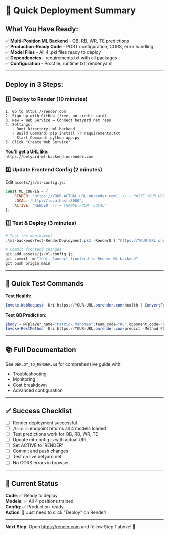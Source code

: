 # 🚀 Quick Deployment Summary

## What You Have Ready:
✅ **Multi-Position ML Backend** - QB, RB, WR, TE predictions  
✅ **Production-Ready Code** - PORT configuration, CORS, error handling  
✅ **Model Files** - All 4 .pkl files ready to deploy  
✅ **Dependencies** - requirements.txt with all packages  
✅ **Configuration** - Procfile, runtime.txt, render.yaml  

---

## Deploy in 3 Steps:

### 1️⃣ Deploy to Render (10 minutes)
```
1. Go to https://render.com
2. Sign up with GitHub (free, no credit card)
3. New → Web Service → Connect betyard.net repo
4. Settings:
   - Root Directory: ml-backend
   - Build Command: pip install -r requirements.txt
   - Start Command: python app.py
5. Click "Create Web Service"
```

**You'll get a URL like:**  
`https://betyard-ml-backend.onrender.com`

### 2️⃣ Update Frontend Config (2 minutes)
Edit `assets/js/ml-config.js`:
```javascript
const ML_CONFIG = {
    RENDER: 'https://YOUR-ACTUAL-URL.onrender.com', // ⬅️ PASTE YOUR URL
    LOCAL: 'http://localhost:5000',
    ACTIVE: 'RENDER' // ⬅️ CHANGE FROM 'LOCAL'
};
```

### 3️⃣ Test & Deploy (3 minutes)
```powershell
# Test the deployment
.\ml-backend\Test-RenderDeployment.ps1 -RenderUrl "https://YOUR-URL.onrender.com"

# Commit frontend changes
git add assets/js/ml-config.js
git commit -m "feat: Connect frontend to Render ML backend"
git push origin main
```

---

## 🧪 Quick Test Commands

**Test Health:**
```powershell
Invoke-WebRequest -Uri https://YOUR-URL.onrender.com/health | ConvertFrom-Json
```

**Test QB Prediction:**
```powershell
$body = @{player_name="Patrick Mahomes";team_code="KC";opponent_code="LV";position="QB"} | ConvertTo-Json
Invoke-RestMethod -Uri https://YOUR-URL.onrender.com/predict -Method POST -Body $body -ContentType "application/json"
```

---

## 📚 Full Documentation
See `DEPLOY_TO_RENDER.md` for comprehensive guide with:
- Troubleshooting
- Monitoring
- Cost breakdown
- Advanced configuration

---

## ✅ Success Checklist
- [ ] Render deployment successful
- [ ] `/health` endpoint returns all 4 models loaded
- [ ] Test predictions work for QB, RB, WR, TE
- [ ] Update ml-config.js with actual URL
- [ ] Set ACTIVE to 'RENDER'
- [ ] Commit and push changes
- [ ] Test on live betyard.net
- [ ] No CORS errors in browser

---

## 🎯 Current Status
**Code**: ✅ Ready to deploy  
**Models**: ✅ All 4 positions trained  
**Config**: ✅ Production-ready  
**Action**: 🚀 Just need to click "Deploy" on Render!

---

**Next Step**: Open https://render.com and follow Step 1 above! 🚀
